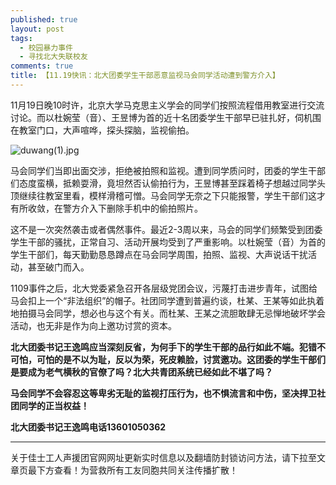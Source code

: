 ```yaml
---
published: true
layout: post
tags: 
  - 校园暴力事件
  - 寻找北大失联校友
comments: true
title: 【11.19快讯：北大团委学生干部恶意监视马会同学活动遭到警方介入】
---
```



11月19日晚10时许，北京大学马克思主义学会的同学们按照流程借用教室进行交流讨论。而以杜婉莹（音）、王昱博为首的近十名团委学生干部早已驻扎好，伺机围在教室门口，大声喧哗，探头探脑，监视偷拍。

<img src="https://i.loli.net/2018/11/20/5bf38599ad4ab.jpg" alt="duwang(1).jpg" title="duwang(1).jpg" />

马会同学们当即出面交涉，拒绝被拍照和监视。遭到同学质问时，团委的学生干部们态度蛮横，抵赖耍滑，竟坦然否认偷拍行为，王昱博甚至踩着椅子想越过同学头顶继续往教室里看，模样滑稽可憎。马会同学无奈之下只能报警，学生干部们这才有所收敛，在警方介入下删除手机中的偷拍照片。

这不是一次突然袭击或者偶然事件。最近2-3周以来，马会的同学们频繁受到团委学生干部的骚扰，正常自习、活动开展均受到了严重影响。以杜婉莹（音）为首的学生干部们，每天勤勤恳恳蹲点在马会同学周围，拍照、监视、大声说话干扰活动，甚至破门而入。

1109事件之后，北大党委紧急召开各层级党团会议，污蔑打击进步青年，试图给马会扣上一个“非法组织”的帽子。社团同学遭到普遍约谈，杜某、王某等如此执着地拍摄马会同学，想必也与这个有关。而杜某、王某之流胆敢肆无忌惮地破坏学会活动，也无非是作为向上邀功讨赏的资本。

**北大团委书记王逸鸣应当深刻反省，为何手下的学生干部的品行如此不端。犯错不可怕，可怕的是不以为耻，反以为荣，死皮赖脸，讨赏邀功。这团委的学生干部们是要成为老气横秋的官僚了吗？北大共青团系统已经如此不堪了吗？**

**马会同学不会容忍这等卑劣无耻的监视打压行为，也不惧流言和中伤，坚决捍卫社团同学的正当权益！**

**北大团委书记王逸鸣电话13601050362**


---
关于佳士工人声援团官网网址更新实时信息以及翻墙防封锁访问方法，请下拉至文章页最下方查看！为营救所有工友同胞共同关注传播扩散！

